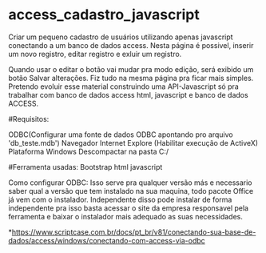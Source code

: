 # access_cadastro_javascript
Criar um pequeno cadastro de usuários utilizando apenas javascript conectando a um banco de dados access. 
Nesta página é possivel, inserir um novo registro, editar registro e exluir um registro.

Quando usar o editar o botão vai mudar pra modo edição, será exibido um botão Salvar alterações.
Fiz tudo na mesma página pra ficar mais simples. 
Pretendo evoluir esse material construindo uma API-Javascript só pra trabalhar com banco de dados access html, javascript e banco de dados ACCESS.

#Requisitos:

ODBC(Configurar uma fonte de dados ODBC apontando pro arquivo 'db_teste.mdb')
Navegador Internet Explore (Habilitar execução de ActiveX)
Plataforma Windows
Descompactar na pasta C:/

#Ferramenta usadas:
Bootstrap
html
javascript

Como configurar ODBC: Isso serve pra qualquer versão más e necessario saber qual a versão que tem instalado na sua maquina, todo pacote Office já vem com o instalador. Independente disso pode instalar de forma independente pra isso basta acessar o site da empresa responsavel pela ferramenta e baixar o instalador mais adequado as suas necessidades.

*https://www.scriptcase.com.br/docs/pt_br/v81/conectando-sua-base-de-dados/access/windows/conectando-com-access-via-odbc
